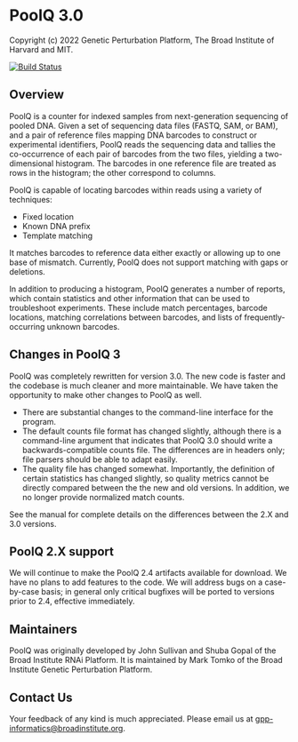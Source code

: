 # PoolQ 3.0

Copyright (c) 2022 Genetic Perturbation Platform, The Broad Institute of Harvard and MIT.

[![Build Status](https://github.com/broadinstitute/poolq/actions/workflows/ci.yml/badge.svg)](https://github.com/broadinstitute/poolq/actions/workflows/ci.yml)

## Overview

PoolQ is a counter for indexed samples from next-generation sequencing of pooled DNA. Given a set
of sequencing data files (FASTQ, SAM, or BAM), and a pair of reference files mapping DNA barcodes
to construct or experimental identifiers, PoolQ reads the sequencing data and tallies the 
co-occurrence of each pair of barcodes from the two files, yielding a two-dimensional histogram.
The barcodes in one reference file are treated as rows in the histogram; the other correspond to 
columns.

PoolQ is capable of locating barcodes within reads using a variety of techniques:
* Fixed location
* Known DNA prefix
* Template matching

It matches barcodes to reference data either exactly or allowing up to one base of mismatch. Currently,
PoolQ does not support matching with gaps or deletions.

In addition to producing a histogram, PoolQ generates a number of reports, which contain statistics and
other information that can be used to troubleshoot experiments. These include match percentages, barcode 
locations, matching correlations between barcodes, and lists of frequently-occurring unknown barcodes.

## Changes in PoolQ 3

PoolQ was completely rewritten for version 3.0. The new code is faster and the codebase is much cleaner
and more maintainable. We have taken the opportunity to make other changes to PoolQ as well.

* There are substantial changes to the command-line interface for the program.
* The default counts file format has changed slightly, although there is a command-line 
argument that indicates that PoolQ 3.0 should write a backwards-compatible counts file. The differences
are in headers only; file parsers should be able to adapt easily.
* The quality file has changed somewhat. Importantly, the definition of certain statistics has changed
slightly, so quality metrics cannot be directly compared between the the new and old versions. In addition,
we no longer provide normalized match counts.

See the manual for complete details on the differences between the 2.X and 3.0 versions.

## PoolQ 2.X support

We will continue to make the PoolQ 2.4 artifacts available for download. We have no plans to add features
to the code. We will address bugs on a case-by-case basis; in general only critical bugfixes will be 
ported to versions prior to 2.4, effective immediately.

## Maintainers 

PoolQ was originally developed by John Sullivan and Shuba Gopal of the Broad Institute RNAi Platform. It 
is maintained by Mark Tomko of the Broad Institute Genetic Perturbation Platform.

## Contact Us

Your feedback of any kind is much appreciated. Please email us at gpp-informatics@broadinstitute.org.


